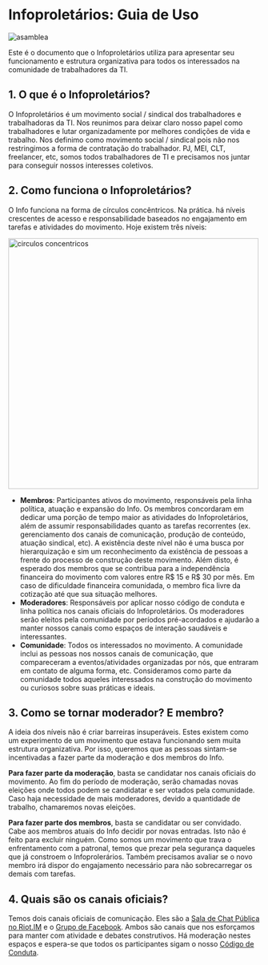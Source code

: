 # Infoproletários: Guia de Uso

<img src="https://github.com/infoproletarios/guia-de-uso/blob/master/asamblea.jpg" alt="asamblea">

Este é o documento que o Infoproletários utiliza para apresentar seu funcionamento e estrutura organizativa para todos os interessados na comunidade de trabalhadores da TI.

## 1. O que é o Infoproletários?
O Infoproletários é um movimento social / sindical dos trabalhadores e trabalhadoras da TI. Nos reunimos para deixar claro nosso papel como trabalhadores e lutar organizadamente por melhores condições de vida e trabalho. Nos definimo como movimento social / sindical pois não nos restringimos a forma de contratação do trabalhador. PJ, MEI, CLT, freelancer, etc, somos todos trabalhadores de TI e precisamos nos juntar para conseguir nossos interesses coletivos.

## 2. Como funciona o Infoproletários?
O Info funciona na forma de círculos concêntricos. Na prática. há níveis crescentes de acesso e responsabilidade baseados no engajamento em tarefas e atividades do movimento. Hoje existem três níveis:

<img src="https://github.com/infoproletarios/guia-de-uso/blob/master/circulos1.png" alt="circulos concentricos" width="500" height="500">

- **Membros**: Participantes ativos do movimento, responsáveis pela linha política, atuação e expansão do Info. Os membros concordaram em dedicar uma porção de tempo maior as atividades do Infoproletários, além de assumir responsabilidades quanto as tarefas recorrentes (ex. gerenciamento dos canais de comunicação, produção de conteúdo, atuação sindical, etc). A existência deste nível não é uma busca por hierarquização e sim um reconhecimento da existência de pessoas a frente do processo de construção deste movimento. Além disto, é esperado dos membros que se contribua para a independência financeira do movimento com valores entre R$ 15 e R$ 30 por mês. Em caso de dificuldade financeira comunidada, o membro fica livre da cotização até que sua situação melhores.
- **Moderadores**: Responsáveis por aplicar nosso código de conduta e linha política nos canais oficiais do Infoproletários. Os moderadores serão eleitos pela comunidade por períodos pré-acordados e ajudarão a manter nossos canais como espaços de interação saudáveis e interessantes.
- **Comunidade**: Todos os interessados no movimento. A comunidade inclui as pessoas nos nossos canais de comunicação, que compareceram a eventos/atividades organizadas por nós, que entraram em contato de alguma forma, etc. Consideramos como parte da comunidade todos aqueles interessados na construção do movimento ou curiosos sobre suas práticas e ideais.

## 3. Como se tornar moderador? E membro?
A ideia dos níveis não é criar barreiras insuperáveis. Estes existem como um experimento de um movimento que estava funcionando sem muita estrutura organizativa. Por isso, queremos que as pessoas sintam-se incentivadas a fazer parte da moderação e dos membros do Info.

**Para fazer parte da moderação**, basta se candidatar nos canais oficiais do movimento. Ao fim do período de moderação, serão chamadas novas eleições onde todos podem se candidatar e ser votados pela comunidade. Caso haja necessidade de mais moderadores, devido a quantidade de trabalho, chamaremos novas eleições.

**Para fazer parte dos membros**, basta se candidatar ou ser convidado. Cabe aos membros atuais do Info decidir por novas entradas. Isto não é feito para excluir ninguém. Como somos um movimento que trava o enfrentamento com a patronal, temos que prezar pela segurança daqueles que já constroem o Infoprolerários. Também precisamos avaliar se o novo membro irá dispor do engajamento necessário para não sobrecarregar os demais com tarefas.

## 4. Quais são os canais oficiais?
Temos dois canais oficiais de comunicação. Eles são a [Sala de Chat Pública no Riot.IM](https://riot.im/app/#/room/#infoproletarios:matrix.org) e o [Grupo de Facebook](https://www.facebook.com/groups/infoproletarios/). Ambos são canais que nos esforçamos para manter com atividade e debates construtivos. Há moderação nestes espaços e espera-se que todos os participantes sigam o nosso [Código de Conduta](#).
